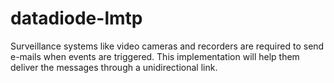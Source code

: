 # datadiode-lmtp
Surveillance systems like video cameras and recorders are required to send e-mails when events are triggered. This implementation will help them deliver the messages through a unidirectional link.
